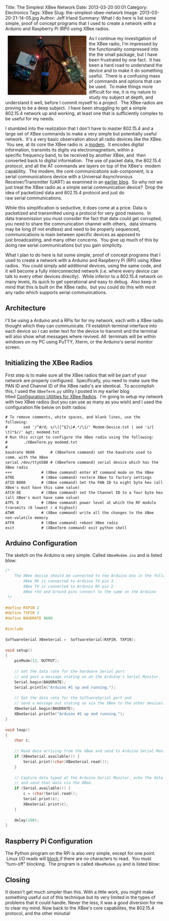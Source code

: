 Title: The Simplest XBee Network
Date: 2013-03-20 00:01
Category: Electronics
Tags: XBee
Slug: the-simplest-xbee-network
Image: 2013-03-20-21-14-05.jpg
Author: Jeff Irland
Summary: What I do here is list some simple, proof of concept programs that I used to create a network with a Arduino and Raspberry Pi (RPi) using XBee radios.

<a href="http://jeffskinnerbox.files.wordpress.com/2013/03/2013-03-20-21-14-05.jpg">
    <img class="img-rounded" style="margin: 0px 8px; float: left" alt="SAMSUNG" src="/images/2013-03-20-21-14-05.jpg?w=500" width="250" height="188" />
</a>
As I continue my investigation of the XBee radio, I'm impressed by the functionality compressed into the the small package, but I have been frustrated by one fact.  It has been a hard road to understand the device and to make it do something useful.  There is a confusing mass of commands and options that can be used.  To make things more difficult for me, it is my nature to study my subject at depth, and understand it well, before I commit myself to a project.  The XBee radios are proving to be a deep subject.  I have been struggling to get a simple 802.15.4 network up and working, at least one that is sufficiently complex to be useful for my needs.

I stumbled into the realization that I don't have to master 802.15.4 and a large set of XBee commands to make a very simple but potentially useful network.  It's a very basic observation about all radio devices like the XBee.  You see, at its core the XBee radio is  a <a href="http://en.wikipedia.org/wiki/Modem">modem</a>.  It encodes digital information, transmits its digits via electromagnetism, within a specific frequency band, to be received by another XBee, and  then converted back to digital information.  The use of packet data, the 802.15.4 protocol, and all the AT commands are layers on top of the XBee's  modem capability.  The modem, the core communications sub-component, is a serial communications device with a Universal Asynchronous Receiver/Transmitter (UART) as examined in an <a href="http://jeffskinnerbox.wordpress.com/2012/12/05/raspberry-pi-serial-communication/">earlier blog</a>.  So why not we just treat the XBee radio as a simple serial communication device?  Drop the idea of packetized data and 802.15.4 protocol and just do raw serial communications.

While this simplification is seductive, it does come at a price. Data is packetized and transmitted using a protocol for very good reasons.  In data transmission you must consider the fact that data could get corrupted, you need to share the communication channel with others,  data streams may be long (if not endless) and need to be properly sequenced, communications is main between specific devices as apposed to just broadcasting, and many other concerns.  You give up much of this by doing raw serial communications but you gain simplicity.

What I plan to do here is list some simple, proof of concept programs that I used to create a network with a Arduino and Raspberry Pi (RPi) using XBee radios.  You could simply add additional devices, using the same code, and it will become a fully interconnected network (i.e. where every device can talk to every other devices directly).  While inferior to a 802.15.4 network on many levels, its quick to get operational and easy to debug.  Also keep in mind that this is built on the XBee radio,  but you could do this with most any radio which supports serial communications.
<h2>Architecture</h2>
I'll be using a Arduino and a RPis for for my network, each with a XBee radio thought which they can communicate. I'll establish terminal interface into each device so I can enter text for the device to transmit and the terminal will also show what messages where revived. All  terminals will be within windows on my PC using PuTTY, Xterm, or the Arduino's serial monitor screen.
<h2>Initializing the XBee Radios</h2>
First step is to make sure all the XBee radios that will be part of your network are properly configured.  Specifically, you need to make sure the PAN ID and Channel ID of the XBee radio's are identical.  To accomplish this, I used the <code>XBeeTerm.py</code> utility I posted in my earlier blog titled <a href="http://jeffskinnerbox.wordpress.com/2013/01/30/configuration-utilities-for-xbee-radios/">Configuration Utilities for XBee Radios</a>.  I'm going to setup my network with two XBee radios (but you can use as many as you wish) and I used the configuration file below on both radios:

```shell
# To remove comments, white spaces, and blank lines, use the following:
#		sed '/^#/d; s/\([^$]\)#.*/\1/' Modem-Device.txt | sed 's/[ \t]*$//' &gt; modemd.txt
# Run this script to configure the XBee radio using the following:
#		./XBeeTerm.py modemd.txt
#
baudrate 9600		# (XBeeTerm command) set the baudrate used to comm. with the XBee
serial /dev/ttyUSB0	# (XBeeTerm command) serial device which has the XBee radio
+++ 			# (XBee command) enter AT command mode on the XBee
ATRE			# (XBee command) restore XBee to factory settings
ATID B000		# (XBee command) Set the PAN ID to eight byte hex (all XBee's must have this same value)
ATCH 0E			# (XBee command) set the Channel ID to a four byte hex (all XBee's must have same value)
ATPL 0			# (XBee command) power level at which the RF module transmits (0 lowest / 4 highest)
ATWR			# (XBee command) write all the changes to the XBee non-volatile memory
ATFR			# (XBee command) reboot XBee radio
exit			# (XBeeTerm command) exit python shell
```

<h2>Arduino Configuration</h2>
The sketch on the Arduino is very simple. Called <code>XBeeModem.ino</code> and is listed blow:

```cpp
/*
    The XBee devise should be connected to the Arduino Uno in the following way:
        XBee RX is connected to Arduino TX pin 3
        XBee TX is connected to Ardunio RX pin 2
        XBee +5V and Ground pins connect to the same on the Arduino
 */

#define RXPIN 2
#define TXPIN 3
#define BAUDRATE 9600

#include

SoftwareSerial XBeeSerial =  SoftwareSerial(RXPIN, TXPIN);

void setup()
{
    pinMode(13, OUTPUT);

    // Set the data rate for the hardware Serial port
    // and post a message stating so on the Arduino's Serial Monitor.
    Serial.begin(BAUDRATE);
    Serial.println("Arduino #1 up and running.");

    // Set the data rate for the SoftwareSerial port and
    // send a message out stating so via the XBee to the other devices.
    XBeeSerial.begin(BAUDRATE);
    XBeeSerial.println("Arduino #1 up and running.");
}

void loop()
{
    char c;

    // Read data arriving from the XBee and send to Arduino Serial Monitor.
    if (XBeeSerial.available()) {
        Serial.print((char)XBeeSerial.read());
    }

    // Capture data typed at the Arduino Serial Monitor, echo the data to the Serial Monitor,
    // and send that data via the XBee.
    if (Serial.available()) {
        c = (char)Serial.read();
        Serial.print(c);
        XBeeSerial.print(c);
    }

    delay(100);
}
```

<h2>Raspberry Pi Configuration</h2>
The Python program on the RPi is also very simple, except for one point.  Linux I/O reads will <a href="http://www.linux-mag.com/id/308/">block </a>if there are no characters to read.  You must "turn-off" blocking.  The program is called <code>XBeeModem.py</code> and is listed blow:

<p><script src="https://gist.github.com/jeffskinnerbox/6663336.js"></script></p>

<h2>Closing</h2>
It doesn't get much simpler than this. With a little work, you might make something useful out of this technique but its very limited in the types of problems that it could handle. Never the less, it was a good diversion for me to clear my mind. Now back to the XBee's core capabilites, the 802.15.4 protocol, and the other minutia!
